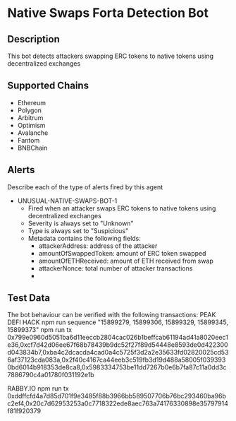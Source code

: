 # Native Swaps Forta Detection Bot

## Description

This bot detects attackers swapping ERC tokens to native tokens using decentralized exchanges


## Supported Chains

- Ethereum
- Polygon
- Arbitrum
- Optimism
- Avalanche
- Fantom
- BNBChain


## Alerts

Describe each of the type of alerts fired by this agent

- UNUSUAL-NATIVE-SWAPS-BOT-1
  - Fired when an attacker swaps ERC tokens to native tokens using decentralized exchanges
  - Severity is always set to "Unknown" 
  - Type is always set to "Suspicious"
  - Metadata contains the following fields: 
    - attackerAddress: address of the attacker
    - amountOfSwappedToken: amount of ERC token swapped
    - amountOfETHReceived: amount of ETH received from swap
    - attackerNonce: total number of attacker transactions
    - 

## Test Data

The bot behaviour can be verified with the following transactions:
PEAK DEFI HACK
npm run sequence "15899279, 15899306, 15899329, 15899345, 15899373"
npm run tx  0x799e0960d5051ba6d11eeccb2804cac026b1beffcab61194ad41a8020eec1e36,0xcf7d42d06ee67f68b78439b9dc52f27f89d54448e8593de0d422300d043834b7,0xba4c2dcacda4cad0a4c5725f3d2a2e35633fd02820025cd536af37123cda083a,0x2f40c4167ca44eeb3c519fb3d19d488a58005f0393930bd6014b918353de8ca8,0x5983334753be11dd7267b0e6b7fa87c11a0dd3c7886790c4a01780f031192e1b

RABBY.IO
npm run tx 0xddffcfd4a7d85d701f9e3485f88b3966bb589507706b76bc293460ba96bc2ef4,0x20c7d62953253a0c7718322ede8aec763a74176330898e35797914f81f920379